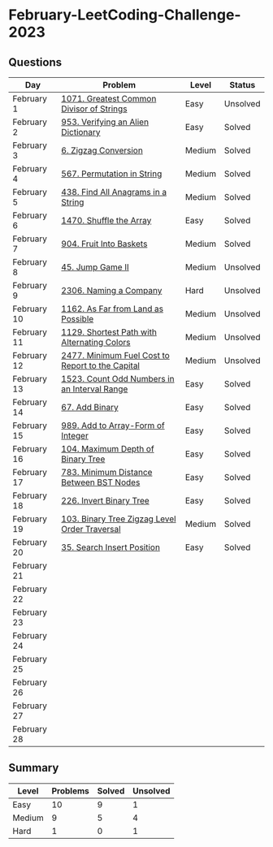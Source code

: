 # February-LeetCoding-Challenge-2023

## Questions
| Day | Problem | Level | Status |
| --- | --- | --- | --- |
| February 1 | [1071. Greatest Common Divisor of Strings](https://leetcode.com/problems/greatest-common-divisor-of-strings/) | Easy | Unsolved |
| February 2 | [953. Verifying an Alien Dictionary](https://leetcode.com/problems/verifying-an-alien-dictionary/) | Easy | Solved |
| February 3 | [6. Zigzag Conversion](https://leetcode.com/problems/zigzag-conversion/) | Medium | Solved |
| February 4 | [567. Permutation in String](https://leetcode.com/problems/permutation-in-string/) | Medium | Solved |
| February 5 | [438. Find All Anagrams in a String](https://leetcode.com/problems/find-all-anagrams-in-a-string/) | Medium | Solved |
| February 6 | [1470. Shuffle the Array](https://leetcode.com/problems/shuffle-the-array/) | Easy | Solved |
| February 7 | [904. Fruit Into Baskets](https://leetcode.com/problems/fruit-into-baskets/) | Medium | Solved |
| February 8 | [45. Jump Game II](https://leetcode.com/problems/jump-game-ii/) | Medium | Unsolved |
| February 9 | [2306. Naming a Company](https://leetcode.com/problems/naming-a-company/) | Hard | Unsolved |
| February 10 | [1162. As Far from Land as Possible](https://leetcode.com/problems/as-far-from-land-as-possible/) | Medium | Unsolved |
| February 11 | [1129. Shortest Path with Alternating Colors](https://leetcode.com/problems/shortest-path-with-alternating-colors/) | Medium | Unsolved |
| February 12 | [2477. Minimum Fuel Cost to Report to the Capital](https://leetcode.com/problems/minimum-fuel-cost-to-report-to-the-capital/) | Medium | Unsolved |
| February 13 | [1523. Count Odd Numbers in an Interval Range](https://leetcode.com/problems/count-odd-numbers-in-an-interval-range/) | Easy | Solved |
| February 14 | [67. Add Binary](https://leetcode.com/problems/add-binary/) | Easy | Solved |
| February 15 | [989. Add to Array-Form of Integer](https://leetcode.com/problems/add-to-array-form-of-integer/) | Easy | Solved |
| February 16 | [104. Maximum Depth of Binary Tree](https://leetcode.com/problems/maximum-depth-of-binary-tree/) | Easy | Solved |
| February 17 | [783. Minimum Distance Between BST Nodes](https://leetcode.com/problems/minimum-distance-between-bst-nodes/) | Easy | Solved |
| February 18 | [226. Invert Binary Tree](https://leetcode.com/problems/invert-binary-tree/) | Easy | Solved |
| February 19 | [103. Binary Tree Zigzag Level Order Traversal](https://leetcode.com/problems/binary-tree-zigzag-level-order-traversal/) | Medium | Solved |
| February 20 | [35. Search Insert Position](https://leetcode.com/problems/search-insert-position/) | Easy | Solved |
| February 21 | []() |  |  |
| February 22 | []() |  |  |
| February 23 | []() |  |  |
| February 24 | []() |  |  |
| February 25 | []() |  |  |
| February 26 | []() |  |  |
| February 27 | []() |  |  |
| February 28 | []() |  |  |

## Summary
| Level  | Problems | Solved | Unsolved |
| ---    | --- | --- | --- |
| Easy   | 10 | 9 | 1 |
| Medium | 9 | 5 | 4 |
| Hard   | 1 | 0 | 1 |

